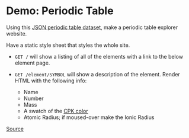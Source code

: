 # Demo: Periodic Table

Using this [JSON periodic table dataset](https://raw.githubusercontent.com/andrejewski/periodic-table/master/data.json), make a periodic table explorer website.

Have a static style sheet that styles the whole site.

*   `GET /` will show a listing of all of the elements with a link to the below element page.

*   `GET /element/SYMBOL` will show a description of the element.
    Render HTML with the following info:

    * Name
    * Number
    * Mass
    * A swatch of the [CPK color](https://en.wikipedia.org/wiki/CPK_coloring)
    * Atomic Radius; if moused-over make the Ionic Radius

[Source](/demos/periodic)
